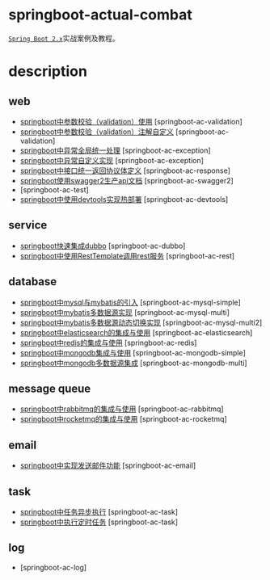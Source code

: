 # springboot-actual-combat

[`Spring Boot 2.x`](https://spring.io/projects/spring-boot)实战案例及教程。

# description
## web

- [springboot中参数校验（validation）使用](https://lazycece.github.io/2019/02/16/springboot中参数校验（validation）使用)
[springboot-ac-validation]
- [springboot中参数校验（validation）注解自定义](https://lazycece.github.io/2019/02/16/springboot中参数校验（validation）注解自定义)
[springboot-ac-validation]
- [springboot中异常全局统一处理](https://lazycece.github.io/2019/02/23/springboot中异常全局统一处理)
[springboot-ac-exception]
- [springboot中异常自定义实现](https://lazycece.github.io/2019/02/23/springboot中异常自定义实现)
[springboot-ac-exception]
- [springboot中接口统一返回协议体定义](https://lazycece.github.io/2019/02/22/springboot中接口统一返回协议体定义)
[springboot-ac-response]
- [springboot使用swagger2生产api文档](https://lazycece.github.io/2019/01/31/springboot使用swagger2生产api文档)
[springboot-ac-swagger2]
- [springboot-ac-test]
- [springboot中使用devtools实现热部署](https://lazycece.github.io/2019/02/24/springboot中使用devtools实现热部署)
[springboot-ac-devtools]

## service

- [springboot快速集成dubbo](https://lazycece.github.io/2019/03/30/springboot快速集成dubbo/) 
[springboot-ac-dubbo] 
- [springboot中使用RestTemplate调用rest服务](https://lazycece.github.io/2019/05/22/springboot%E4%B8%AD%E4%BD%BF%E7%94%A8RestTemplate%E8%B0%83%E7%94%A8rest%E6%9C%8D%E5%8A%A1/)
[springboot-ac-rest]

## database

- [springboot中mysql与mybatis的引入](https://lazycece.github.io/2019/05/04/springboot%E4%B8%ADmysql%E4%B8%8Emybatis%E7%9A%84%E5%BC%95%E5%85%A5/)
[springboot-ac-mysql-simple]
- [springboot中mybatis多数据源实现](https://lazycece.github.io/2019/05/04/springboot%E4%B8%ADmybatis%E5%A4%9A%E6%95%B0%E6%8D%AE%E6%BA%90%E5%AE%9E%E7%8E%B0/)
[springboot-ac-mysql-multi]
- [springboot中mybatis多数据源动态切换实现](https://lazycece.github.io/2019/05/04/springboot%E4%B8%ADmybatis%E5%A4%9A%E6%95%B0%E6%8D%AE%E6%BA%90%E5%8A%A8%E6%80%81%E5%88%87%E6%8D%A2%E5%AE%9E%E7%8E%B0/)
[springboot-ac-mysql-multi2]
- [springboot中elasticsearch的集成与使用](https://lazycece.github.io/2019/02/21/springboot中elasticsearch的集成与使用)
[springboot-ac-elasticsearch]
- [springboot中redis的集成与使用](https://lazycece.github.io/2019/06/16/springboot%E4%B8%ADredis%E7%9A%84%E9%9B%86%E6%88%90%E4%B8%8E%E4%BD%BF%E7%94%A8/)
[springboot-ac-redis]
- [springboot中mongodb集成与使用](https://lazycece.github.io/2019/05/19/springboot%E4%B8%ADmongodb%E9%9B%86%E6%88%90%E4%B8%8E%E4%BD%BF%E7%94%A8/)
[springboot-ac-mongodb-simple]
- [springboot中mongodb多数据源集成](https://lazycece.github.io/2019/05/19/springboot%E4%B8%ADmongodb%E5%A4%9A%E6%95%B0%E6%8D%AE%E6%BA%90%E9%9B%86%E6%88%90/)
[springboot-ac-mongodb-multi]

## message queue

- [springboot中rabbitmq的集成与使用](https://lazycece.github.io/2019/04/06/springboot%E4%B8%ADrabbitmq%E7%9A%84%E9%9B%86%E6%88%90%E4%B8%8E%E4%BD%BF%E7%94%A8/)
[springboot-ac-rabbitmq]
- [springboot中rocketmq的集成与使用](https://lazycece.github.io/2019/06/16/springboot%E4%B8%ADrocketmq%E7%9A%84%E9%9B%86%E6%88%90%E4%B8%8E%E4%BD%BF%E7%94%A8/)
[springboot-ac-rocketmq]
  
## email

- [springboot中实现发送邮件功能](https://lazycece.github.io/2019/05/21/springboot%E4%B8%AD%E5%AE%9E%E7%8E%B0%E5%8F%91%E9%80%81%E9%82%AE%E4%BB%B6%E5%8A%9F%E8%83%BD/)
[springboot-ac-email]

## task

- [springboot中任务异步执行](https://lazycece.github.io/2019/06/16/springboot%E4%B8%AD%E4%BB%BB%E5%8A%A1%E5%BC%82%E6%AD%A5%E6%89%A7%E8%A1%8C/)
[springboot-ac-task]
- [springboot中执行定时任务](https://lazycece.github.io/2019/06/16/springboot%E4%B8%AD%E6%89%A7%E8%A1%8C%E5%AE%9A%E6%97%B6%E4%BB%BB%E5%8A%A1/)
[springboot-ac-task]

## log
- [springboot-ac-log]  
